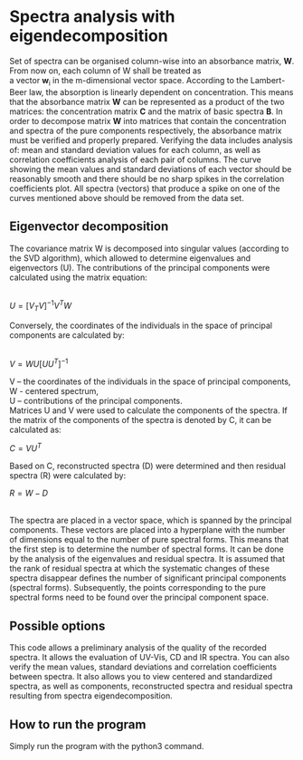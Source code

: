 # Spectra analysis with eigendecomposition

Set of spectra can be organised column-wise into an absorbance matrix, **W**. From now on, each column of W shall be treated as </br>a vector **w**<sub>i</sub> in the m-dimensional vector space. According to the Lambert-Beer law, the absorption is linearly dependent on concentration. This means that the absorbance matrix **W** can be represented as a product of the two matrices: the concentration matrix **C** and the matrix of basic spectra **B**. In order to decompose matrix **W** into matrices that contain the concentration and spectra of the pure components respectively, the absorbance matrix must be verified and properly prepared. Verifying the data includes analysis of: mean and standard deviation values for each column, as well as correlation coefficients analysis of each  pair of columns. The curve showing the mean values and standard deviations of each vector should be reasonably smooth and there should be no sharp spikes in the correlation coefficients plot. All spectra (vectors) that produce a spike on one of the curves mentioned above should be removed from the data set.

## Eigenvector decomposition
The covariance matrix W is decomposed into singular values (according to the SVD algorithm), which allowed to determine eigenvalues and eigenvectors (U). The contributions of the principal components were calculated using the matrix 
equation:

 </br>$U = [V_{T}V]^{-1}V^{T}W$ </br>
 
 Conversely, the coordinates of the individuals in the space of principal components are 
calculated by:

 </br>$V = WU[UU^{T}]^{-1}$

V – the coordinates of the individuals in the space of principal components,  
W - centered spectrum,  
U – contributions of the principal components.
</br>Matrices U and V were used to calculate the components of the spectra. If the matrix 
of the components of the spectra is denoted by C, it can be calculated as: </br>

$C = VU^{T}$ </br>

Based on C, reconstructed spectra (D) were determined and then residual spectra (R) 
were calculated by: </br>

$R = W - D$ 

</br>The spectra are placed in a vector space, which is spanned by the principal 
components. These vectors are placed into a hyperplane with the number
of dimensions equal to the number of pure spectral forms. This means that the first 
step is to determine the number of spectral forms. It can be done by the analysis of the 
eigenvalues and residual spectra. It is assumed that the rank of residual spectra
at which the systematic changes of these spectra disappear defines the number
of significant principal components (spectral forms). Subsequently, the points 
corresponding to the pure spectral forms need to be found over the principal 
component space.
## Possible options
This code allows a preliminary analysis of the quality of the recorded spectra. It allows the evaluation of UV-Vis, CD and IR spectra. You can also verify the mean values, standard deviations and correlation coefficients between spectra. It also allows you to view centered and standardized spectra, as well as components, reconstructed spectra and residual spectra resulting from spectra eigendecomposition.
## How to run the program
Simply run the program with the python3 command.
